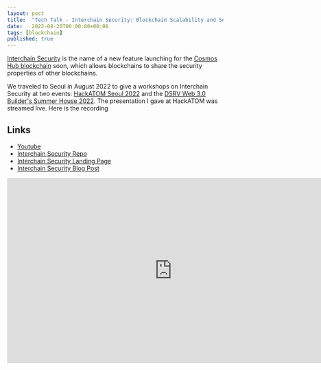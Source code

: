 ```yaml
---
layout: post
title:  "Tech Talk - Interchain Security: Blockchain Scalability and Security"
date:   2022-08-20T00:00:00+00:00
tags: [blockchain]
published: true
---
```


[Interchain Security](https://github.com/cosmos/interchain-security) is the name of a new feature launching for the [Cosmos Hub blockchain](https://www.mintscan.io/cosmos) soon, which allows blockchains to share the security properties of other blockchains.

We traveled to Seoul in August 2022 to give a workshops on Interchain Security at two events: [HackATOM Seoul 2022](https://www.buidl.asia/hackatom-seoul-2022) and the [DSRV Web 3.0 Builder's Summer House 2022](https://buildershouse.dsrvlabs.com/ad78cea4-2ccf-4dab-bfd6-e76a05540d17). The presentation I gave at HackATOM was streamed live. Here is the recording

## Links

- [Youtube](https://www.youtube.com/watch?v=x75UobIr4qo&t=25500s)
- [Interchain Security Repo](https://github.com/cosmos/interchain-security)
- [Interchain Security Landing Page](https://interchainsecurity.dev/)
- [Interchain Security Blog Post](https://informal.systems/2022/05/09/building-with-interchain-security/)

<iframe width="768" height="432" src="https://www.youtube.com/embed/x75UobIr4qo?start=25501" title="YouTube video player" frameborder="0" allow="accelerometer; autoplay; clipboard-write; encrypted-media; gyroscope; picture-in-picture" allowfullscreen></iframe>
